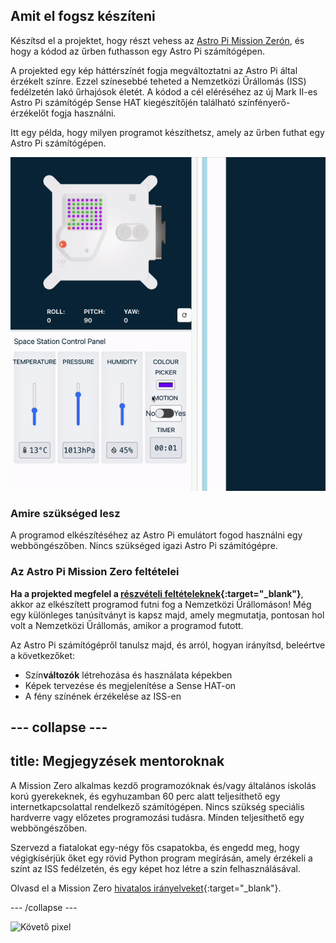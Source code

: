 ## Amit el fogsz készíteni

Készítsd el a projektet, hogy részt vehess az [Astro Pi Mission Zerón](https://astro-pi.org/mission-zero), és hogy a kódod az űrben futhasson egy Astro Pi számítógépen.

A projekted egy kép háttérszínét fogja megváltoztatni az Astro Pi által érzékelt színre. Ezzel színesebbé teheted a Nemzetközi Űrállomás (ISS) fedélzetén lakó űrhajósok életét. A kódod a cél eléréséhez az új Mark II-es Astro Pi számítógép Sense HAT kiegészítőjén található színfényerő-érzékelőt fogja használni.

Itt egy példa, hogy milyen programot készíthetsz, amely az űrben futhat egy Astro Pi számítógépen.

![A Sense HAT emulátor egy példaprogramot futtat, amelyben a kígyó háttere az érzékelt színnek megfelelően változik.](images/finished.gif)

### Amire szükséged lesz

A programod elkészítéséhez az Astro Pi emulátort fogod használni egy webböngészőben. Nincs szükséged igazi Astro Pi számítógépre.

### Az Astro Pi Mission Zero feltételei

**Ha a projekted megfelel a [részvételi feltételeknek](https://astro-pi.org/mission-zero/eligibility){:target="_blank"}**, akkor az elkészített programod futni fog a Nemzetközi Űrállomáson! Még egy különleges tanúsítványt is kapsz majd, amely megmutatja, pontosan hol volt a Nemzetközi Űrállomás, amikor a programod futott.

Az Astro Pi számítógépről tanulsz majd, és arról, hogyan irányítsd, beleértve a következőket:
+ Szín**változók** létrehozása és használata képekben
+ Képek tervezése és megjelenítése a Sense HAT-on
+ A fény színének érzékelése az ISS-en

--- collapse ---
---
title: Megjegyzések mentoroknak
---

A Mission Zero alkalmas kezdő programozóknak és/vagy általános iskolás korú gyerekeknek, és egyhuzamban 60 perc alatt teljesíthető egy internetkapcsolattal rendelkező számítógépen. Nincs szükség speciális hardverre vagy előzetes programozási tudásra. Minden teljesíthető egy webböngészőben.

Szervezd a fiatalokat egy-négy fős csapatokba, és engedd meg, hogy végigkísérjük őket egy rövid Python program megírásán, amely érzékeli a színt az ISS fedélzetén, és egy képet hoz létre a szín felhasználásával.

Olvasd el a Mission Zero [hivatalos irányelveket](https://astro-pi.org/mission-zero/guidelines){:target="_blank"}.

--- /collapse ---

![Követő pixel](https://code.org/api/hour/begin_raspberrypi_astropi.png)
